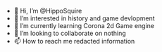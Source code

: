 - 👋 Hi, I’m @HippoSquire
- 👀 I’m interested in history and game devlopment
- 🌱 I’m currently learning Corona 2d Game engine
- 💞️ I’m looking to collaborate on nothing
- 📫 How to reach me redacted information

<!---
HippoSquire/HippoSquire is a ✨ special ✨ repository because its `README.md` (this file) appears on your GitHub profile.
You can click the Preview link to take a look at your changes.
--->
